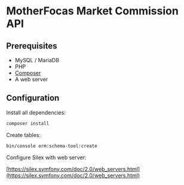 # MotherFocas Market Commission API

## Prerequisites

- MySQL / MariaDB
- PHP
- [Composer](https://getcomposer.org/)
- A web server

## Configuration

Install all dependencies:

```bash
composer install
```

Create tables:

```bash
bin/console orm:schema-tool:create
```

Configure Silex with web server:

[https://silex.symfony.com/doc/2.0/web_servers.html](https://silex.symfony.com/doc/2.0/web_servers.html)
